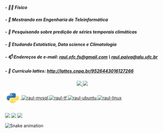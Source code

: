 ##### - 👨‍🔬 Físico
##### - 🔭 Mestrando em Engenharia de Teleinformática
##### - 📖 Pesquisando sobre predição de séries temporais climáticas
##### - 🌱 Etudando Estatística, Data science e Climatologia
##### - 📫 Endereços de e-mail: raul.ofc.fs@gmail.com \ raul.paiva@alu.ufc.br
##### - 📄 Currículo lattes: http://lattes.cnpq.br/9526443016127266

<div align="center">
  <a href="https://github.com/Raul-rx7">
  <img height="150em" src="https://github-readme-stats.vercel.app/api?username=Raul-rx7&show_icons=true&theme=tokyonight&include_all_commits=true&count_private=true"/>
  <img height="150em" src="https://github-readme-stats.vercel.app/api/top-langs/?username=Raul-rx7&layout=compact&langs_count=7&theme=tokyonight"/>
</div>
  
<div style="display: inline_block"><br>
  <img align="center" alt="raul-Python" height="40" width="50" src="https://raw.githubusercontent.com/devicons/devicon/master/icons/python/python-original.svg">
  <img align="center" alt="raul-mysql" height="40" width="50" src="https://cdn.jsdelivr.net/gh/devicons/devicon/icons/mysql/mysql-plain.svg" />
  <img align="center" alt="raul-tf" height="40" width="50" src="https://cdn.jsdelivr.net/gh/devicons/devicon/icons/tensorflow/tensorflow-original.svg" />
  <img align="center" alt="raul-ubuntu" height="40" width="50" src="https://cdn.jsdelivr.net/gh/devicons/devicon/icons/ubuntu/ubuntu-plain.svg" />
  <img align="center" alt="raul-linux" height="40" width="50" src="https://cdn.jsdelivr.net/gh/devicons/devicon/icons/linux/linux-original.svg" />
  
</div>


  
##

<div>
  <a href="https://instagram.com/raulv_" target="_blank"><img src="https://img.shields.io/badge/-Instagram-%23E4405F?style=for-the-badge&logo=instagram&logoColor=white" target="_blank"></a>
  <a href = "mailto:raul.ofc.fs@gmail.com"><img src="https://img.shields.io/badge/-Gmail-%23333?style=for-the-badge&logo=gmail&logoColor=white" target="_blank"></a>
  <a href="https://www.linkedin.com/in/raul-victor-174a04201" target="_blank"><img src="https://img.shields.io/badge/-LinkedIn-%230077B5?style=for-the-badge&logo=linkedin&logoColor=white" target="_blank"></a>

  ![Snake animation](https://github.com/Raul-rx7/Raul-rx7/blob/output/github-contribution-grid-snake.svg)
  
</div>

 
